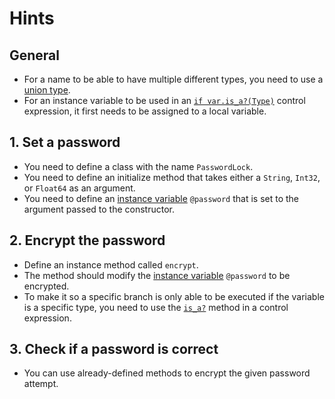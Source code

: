 # Hints

## General

- For a name to be able to have multiple different types, you need to use a [union type][union-type].
- For an instance variable to be used in an [`if var.is_a?(Type)`][if-is-a] control expression, it first needs to be assigned to a local variable.

## 1. Set a password

- You need to define a class with the name `PasswordLock`.
- You need to define an initialize method that takes either a `String`, `Int32`, or `Float64` as an argument.
- You need to define an [instance variable][instance-variable] `@password` that is set to the argument passed to the constructor.

## 2. Encrypt the password

- Define an instance method called `encrypt`.
- The method should modify the [instance variable][instance-variable] `@password` to be encrypted.
- To make it so a specific branch is only able to be executed if the variable is a specific type, you need to use the [`is_a?`][is-a] method in a control expression.

## 3. Check if a password is correct

- You can use already-defined methods to encrypt the given password attempt.

[if-is-a]: https://crystal-lang.org/reference/latest/syntax_and_semantics/if_varis_a.html
[union-type]: https://crystal-lang.org/reference/latest/syntax_and_semantics/union_types.html
[is-a]: https://crystal-lang.org/reference/latest/syntax_and_semantics/is_a.html
[instance-variable]: https://crystal-lang.org/reference/latest/syntax_and_semantics/methods_and_instance_variables.html
